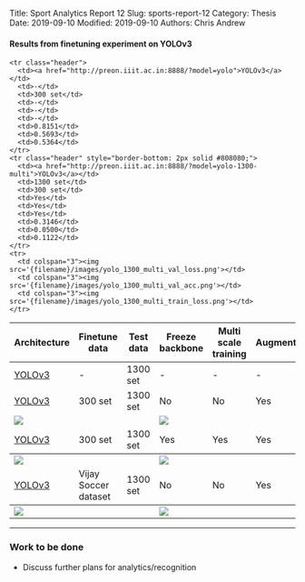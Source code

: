 Title: Sport Analytics Report 12
Slug: sports-report-12
Category: Thesis
Date: 2019-09-10
Modified: 2019-09-10
Authors: Chris Andrew

#### Results from finetuning experiment on YOLOv3

<table class="table table-bordered table-hover">
  <thead>
    <tr class="header">
      <th>Architecture</th>
      <th>Finetune data</th>
      <th>Test data</th>
      <th>Freeze backbone</th>
      <th>Multi scale training</th>
      <th>Augmentation</th>
      <th>AP50</th>
      <th>AP75</th>
      <th>AP@[.5:.95]</th>
    </tr>
  </thead>
  <tbody>
    <tr class="header">
      <td><a href="http://preon.iiit.ac.in:8888/?model=yolo-new">YOLOv3</a></td>
      <td>-</td>
      <td>1300 set</td>
      <td>-</td>
      <td>-</td>
      <td>-</td>
      <td>0.7504</td>
      <td>0.3939</td>
      <td>0.4158</td>
    </tr>
    <tr class="header">
      <td><a href="http://preon.iiit.ac.in:8888/?model=yolo-300">YOLOv3</a></td>
      <td>300 set</td>
      <td>1300 set</td>
      <td>No</td>
      <td>No</td>
      <td>Yes</td>
      <td>0.3072</td>
      <td>0.0956</td>
      <td>0.1406</td>
    </tr>
    <tr>
      <td colspan="3"><img src='{filename}/images/yolo400_val_loss.png'></td>
      <td colspan="3"><img src='{filename}/images/yolo400_val_acc.png'></td>
      <td colspan="3"><img src='{filename}/images/yolo400_train_loss.png'></td>
    </tr>
    <tr class="header" style="border-bottom: 2px solid #808080;">
      <td><a href="http://preon.iiit.ac.in:8888/?model=yolo-300-multi">YOLOv3</a></td>
      <td>300 set</td>
      <td>1300 set</td>
      <td>Yes</td>
      <td>Yes</td>
      <td>Yes</td>
      <td>0.5062</td>
      <td>0.1596</td>
      <td>0.2291</td>
    </tr>
    <tr>
      <td colspan="3"><img src='{filename}/images/yolo_300_multi_val_loss.png'></td>
      <td colspan="3"><img src='{filename}/images/yolo_300_multi_val_acc.png'></td>
      <td colspan="3"><img src='{filename}/images/yolo_300_multi_train_loss.png'></td>
    </tr>
    <tr class="header" style="border-bottom: 2px solid #808080;">
      <td><a href="http://preon.iiit.ac.in:8888/?model=yolo-vijay">YOLOv3</a></td>
      <td>Vijay Soccer dataset</td>
      <td>1300 set</td>
      <td>No</td>
      <td>No</td>
      <td>Yes</td>
      <td>0.0242</td>
      <td>0.0169</td>
      <td>0.0158</td>
    </tr>
    <tr>
      <td colspan="3"><img src='{filename}/images/yolovijay_val_loss.png'></td>
      <td colspan="3"><img src='{filename}/images/yolovijay_val_acc.png'></td>
      <td colspan="3"><img src='{filename}/images/yolovijay_train_loss.png'></td>
    </tr>

    <tr class="header">
      <td><a href="http://preon.iiit.ac.in:8888/?model=yolo">YOLOv3</a></td>
      <td>-</td>
      <td>300 set</td>
      <td>-</td>
      <td>-</td>
      <td>-</td>
      <td>0.8151</td>
      <td>0.5693</td>
      <td>0.5364</td>
    </tr>
    <tr class="header" style="border-bottom: 2px solid #808080;">
      <td><a href="http://preon.iiit.ac.in:8888/?model=yolo-1300-multi">YOLOv3</a></td>
      <td>1300 set</td>
      <td>300 set</td>
      <td>Yes</td>
      <td>Yes</td>
      <td>Yes</td>
      <td>0.3146</td>
      <td>0.0500</td>
      <td>0.1122</td>
    </tr>
    <tr>
      <td colspan="3"><img src='{filename}/images/yolo_1300_multi_val_loss.png'></td>
      <td colspan="3"><img src='{filename}/images/yolo_1300_multi_val_acc.png'></td>
      <td colspan="3"><img src='{filename}/images/yolo_1300_multi_train_loss.png'></td>
    </tr>

  </tbody>
</table>

-------
### Work to be done
- Discuss further plans for analytics/recognition
